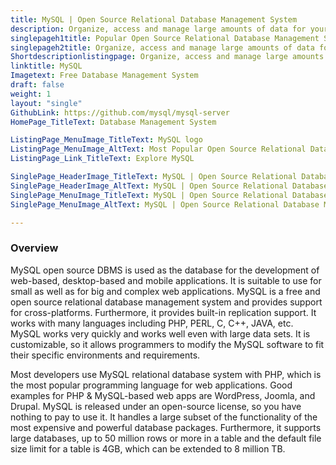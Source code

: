 ```yaml
---
title: MySQL | Open Source Relational Database Management System
description: Organize, access and manage large amounts of data for your web apps via MySQL DBMS. It is a flexible, secure, fast and reliable database management system.
singlepageh1title: Popular Open Source Relational Database Management System
singlepageh2title: Organize, access and manage large amounts of data for your online and offline apps via MySQL. It is a secure, easy-to-use and fast database management system.
Shortdescriptionlistingpage: Organize, access and manage large amounts of data for your online and offline apps via MySQL. It is secure, easy-to-use and fast database management system.
linktitle: MySQL
Imagetext: Free Database Management System
draft: false
weight: 1
layout: "single"
GithubLink: https://github.com/mysql/mysql-server
HomePage_TitleText: Database Management System

ListingPage_MenuImage_TitleText: MySQL logo
ListingPage_MenuImage_AltText: Most Popular Open Source Relational Database Management System
ListingPage_Link_TitleText: Explore MySQL

SinglePage_HeaderImage_TitleText: MySQL | Open Source Relational Database Management System
SinglePage_HeaderImage_AltText: MySQL | Open Source Relational Database Management System
SinglePage_MenuImage_TitleText: MySQL | Open Source Relational Database Management System
SinglePage_MenuImage_AltText: MySQL | Open Source Relational Database Management System

---
```

### **Overview**

MySQL open source DBMS is used as the database for the development of web-based, desktop-based and mobile applications. It is suitable to use for small as well as for big and complex web applications. MySQL is a free and open source relational database management system and provides support for cross-platforms. Furthermore, it provides built-in replication support. It works with many languages including PHP, PERL, C, C++, JAVA, etc. MySQL works very quickly and works well even with large data sets. It is customizable, so it allows programmers to modify the MySQL software to fit their specific environments and requirements.

Most developers use MySQL relational database system with PHP, which is the most popular programming language for web applications. Good examples for PHP &amp; MySQL-based web apps are WordPress, Joomla, and Drupal. MySQL is released under an open-source license, so you have nothing to pay to use it. It handles a large subset of the functionality of the most expensive and powerful database packages. Furthermore, it supports large databases, up to 50 million rows or more in a table and the default file size limit for a table is 4GB, which can be extended to 8 million TB.
